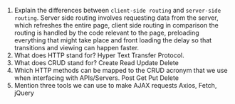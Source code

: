 1.  Explain the differences between `client-side routing` and `server-side routing`.
    Server side routing involves requesting data from the server, which refreshes the entire page, client side routing in comparison the routing is handled by the code relevant to the page, preloading everything that might take place and front loading the delay so that transitions and viewing can happen faster.
1.  What does HTTP stand for?
    Hyper Text Transfer Protocol.
1.  What does CRUD stand for?
    Create Read Update Delete
1.  Which HTTP methods can be mapped to the CRUD acronym that we use when interfacing with APIs/Servers.
    Post Get Put Delete
1.  Mention three tools we can use to make AJAX requests
    Axios, Fetch, jQuery
